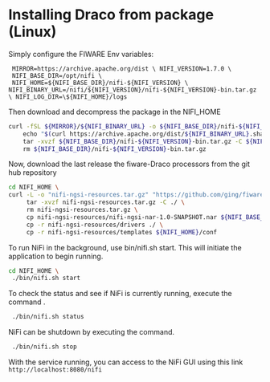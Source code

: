 # Installing Draco from package (Linux)

Simply configure the FIWARE Env variables:

```text
 MIRROR=https://archive.apache.org/dist \ NIFI_VERSION=1.7.0 \
 NIFI_BASE_DIR=/opt/nifi \
 NIFI_HOME=${NIFI_BASE_DIR}/nifi-${NIFI_VERSION} \ NIFI_BINARY_URL=/nifi/${NIFI_VERSION}/nifi-${NIFI_VERSION}-bin.tar.gz
\ NIFI_LOG_DIR=\${NIFI_HOME}/logs
```

Then download and decompress the package in the NIFI_HOME

```bash
curl -fSL ${MIRROR}/${NIFI_BINARY_URL} -o ${NIFI_BASE_DIR}/nifi-${NIFI_VERSION}-bin.tar.gz \
	echo "$(curl https://archive.apache.org/dist/${NIFI_BINARY_URL}.sha256) *${NIFI_BASE_DIR}/nifi-${NIFI_VERSION}-bin.tar.gz" | sha256sum -c - \
	tar -xvzf ${NIFI_BASE_DIR}/nifi-${NIFI_VERSION}-bin.tar.gz -C ${NIFI_BASE_DIR} \
	rm ${NIFI_BASE_DIR}/nifi-${NIFI_VERSION}-bin.tar.gz
```

Now, download the last release the fiware-Draco processors from the git hub repository

```bash
cd NIFI_HOME \
curl -L -o "nifi-ngsi-resources.tar.gz" "https://github.com/ging/fiware-Draco/releases/download/v2.0.0/nifi-ngsi-resources.tar.gz"\
	 tar -xvzf nifi-ngsi-resources.tar.gz -C ./ \
	 rm nifi-ngsi-resources.tar.gz \
	 cp nifi-ngsi-resources/nifi-ngsi-nar-1.0-SNAPSHOT.nar ${NIFI_BASE_DIR}/nifi-${NIFI_VERSION}/lib/nifi-ngsi-nar-1.0-SNAPSHOT.nar \
	 cp -r nifi-ngsi-resources/drivers ./ \
	 cp -r nifi-ngsi-resources/templates ${NIFI_HOME}/conf
```

To run NiFi in the background, use bin/nifi.sh start. This will initiate the application to begin running.

```bash
cd NIFI_HOME \
 ./bin/nifi.sh start
```

To check the status and see if NiFi is currently running, execute the command .

```bash
 ./bin/nifi.sh status
```

NiFi can be shutdown by executing the command.

```bash
 ./bin/nifi.sh stop
```

With the service running, you can access to the NiFi GUI using this link `http://localhost:8080/nifi`
